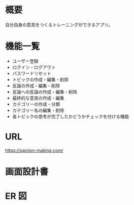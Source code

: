 # 概要

自分自身の意見をつくるトレーニングができるアプリ。

# 機能一覧

-   ユーザー登録
-   ログイン・ログアウト
-   パスワードリセット
-   トピックの作成・編集・削除
-   反論の作成・編集・削除
-   反論への反論の作成・編集・削除
-   最終的な意見の作成・編集
-   カテゴリーの作成・分類
-   カテゴリー名の編集・削除
-   各トピックの思考が完了したかどうかチェックを付ける機能

# URL

https://opinion-making.com/

# 画面設計書

# ER 図

